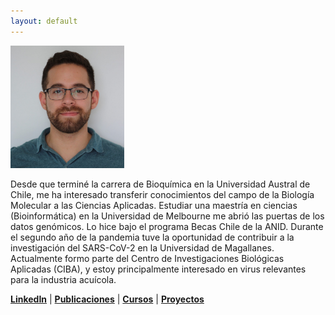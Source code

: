```yaml
---
layout: default
---
```

<img src="https://github.com/marco-montesdeoca/marco-montesdeoca.github.io/raw/main/Foto_Marco_Montes_de_Oca.png" width="182" height="196">

Desde que terminé la carrera de Bioquímica en la Universidad Austral de Chile, me ha interesado transferir conocimientos del campo de la Biología Molecular a las Ciencias Aplicadas. Estudiar una maestría en ciencias (Bioinformática) en la Universidad de Melbourne me abrió las puertas de los datos genómicos. Lo hice bajo el programa Becas Chile de la ANID.
Durante el segundo año de la pandemia tuve la oportunidad de contribuir a la investigación del SARS-CoV-2 en la Universidad de Magallanes. Actualmente formo parte del Centro de Investigaciones Biológicas Aplicadas (CIBA), y estoy principalmente interesado en virus relevantes para la industria acuícola. 

[**LinkedIn**](https://www.linkedin.com/in/marco-montes-de-oca-809383132/) | [**Publicaciones**](publicaciones.md) | [**Cursos**](cursos.md) | [**Proyectos**](proyectos.md)
